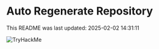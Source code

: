 # Auto Regenerate Repository

This README was last updated: 2025-02-02 14:31:11

 ![TryHackMe](https://tryhackme.com/badge/533634)